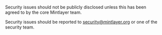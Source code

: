 Security issues should not be publicly disclosed unless this has been agreed to by the core Mintlayer team.

Security issues should be reported to security@mintlayer.org or one of the security team.

